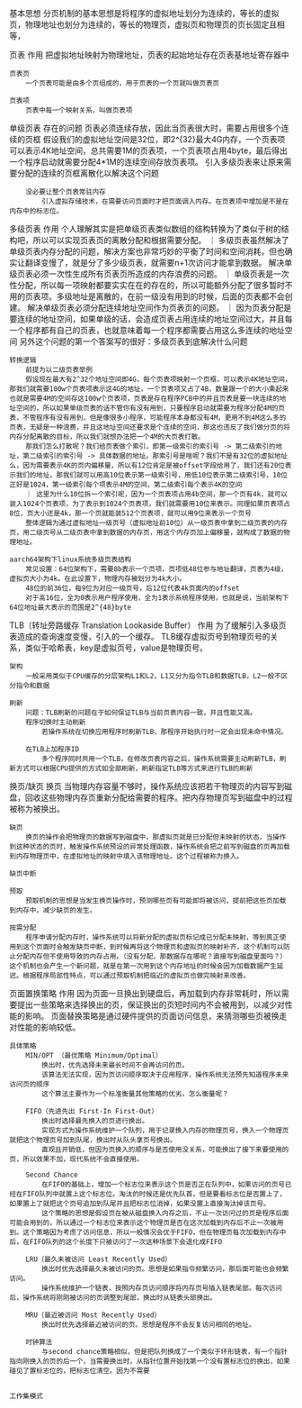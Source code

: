 基本思想
    分页机制的基本思想是将程序的虚拟地址划分为连续的，等长的虚拟页，物理地址也划分为连续的，等长的物理页，虚拟页和物理页的页长固定且相等，

页表
    作用
        把虚拟地址映射为物理地址，页表的起始地址存在页表基地址寄存器中

    页表页
        一个页表可能是由多个页组成的，用于页表的一个页就叫做页表页

    页表项
        页表中每一个映射关系，叫做页表项


单级页表
    存在的问题
        页表必须连续存放，因此当页表很大时，需要占用很多个连续的页框
            假设我们的虚拟地址空间是32位，即2^{32}最大4G内存，一个页表项可以表示4K地址空间，总共需要1M的页表项，一个页表项占用4byte，最后得出一个程序启动就需要分配4*1M的连续空间存放页表项。
            引入多级页表来让原来需要分配的连续的页框离散化以解决这个问题

        没必要让整个页表常驻内存
            引入虚拟存储技术，在需要访问页面时才把页面调入内存。在页表项中增加是不是在内存中的标志位。



多级页表
    作用
        个人理解其实是把单级页表类似数组的结构转换为了类似于树的结构吧，所以可以实现页表页的离散分配和根据需要分配。
        ｜ 多级页表虽然解决了单级页表内存分配的问题，解决方案也非常巧妙的平衡了时间和空间消耗，但也确实让翻译变慢了，就是分了多少级页表，就需要n+1次访问才能拿到数据。
        解决单级页表必须一次性生成所有页表页所造成的内存浪费的问题。
        ｜ 单级页表是一次性分配，所以每一项映射都要实实在在的存在的，所以可能额外分配了很多暂时不用的页表项。多级地址是离散的，在前一级没有用到的时候，后面的页表都不会创建。
        解决单级页表必须分配连续地址空间作为页表页的问题。
        ｜ 因为页表分配是要连续的地址空间，如果单级的话，会造成页表占用连续的地址空间过大，并且每一个程序都有自己的页表，也就意味着每一个程序都需要占用这么多连续的地址空间
        另外这个问题的第一个答案写的很好：多级页表到底解决什么问题

    转换逻辑
        前提为以二级页表举例
        假设现在最大有2^32个地址空间即4G，每个页表项映射一个页框，可以表示4K地址空间，那我们就需要100w个页表项表示这4G的地址，一个页表项又占了4B，数量跟一个的大小乘起来也就是需要4M的空间存这100w个页表项，页表是存在程序PCB中的并且页表是要一块连续的地址空间的，所以如果单级页表的话不管你有没有用到，只要程序启动就需要为程序分配4M的页表，不管程序有没有用到，但是像很多小程序，可能程序本身都没有4M，更用不到4M这么多的页表，无疑是一种浪费，并且这地址空间还要求是个连续的空间，那这也违反了我们做分页的将内存分配离散的目标，所以我们就想办法把一个4M的大页表打散。
        那我们怎么打散呢？我们给页表做个索引，即第一级索引的索引号 -> 第二级索引的地址，第二级索引的索引号 -> 具体数据的地址。那索引号是啥呢？我们不是有32位的虚拟地址么，因为需要表示4K的页内偏移量，所以有12位肯定是被offset字段给用了，我们还有20位表示我们的地址，那我们就可以用高10位表示第一级索引号，用低10位表示第二级索引号，10位正好是1024，第一级索引每个项表示4M的空间，第二级索引每个表示4K的空间
        ｜ 这里为什么10位拆一个索引呢，因为一个页表项占用4b空间，那一个页有4k，就可以装入1024个页表项，为了表示到1024个页表项，我们就需要用10位来表示。同理如果页表项占8位，页大小还是4k，那一个页就能装512个页表项，就可以用9位来表示一个页号
        整体逻辑为通过虚拟地址一级页号（虚拟地址前10位）从一级页表中拿到二级页表的内存页，用二级页号从二级页表中拿到数据的内存页，用这个内存页加上偏移量，就构成了数据的物理地址。

    aarch64架构下linux系统多级页表结构
        常见设置：64位架构下，需要8b表示一个页项，页项低48位参与地址翻译，页表为4级，虚拟页大小为4k。在此设置下，物理内存被划分为4k大小。
        48位的前36位，每9位为对应一级页号，后12位代表4k页面内的offset
        对于高16位，全为0表示用户程序使用，全为1表示系统程序使用，也就是说，当前架构下64位地址最大表示的范围是2^{48}byte


TLB（转址旁路缓存 Translation Lookaside Buffer）
    作用
        为了缓解引入多级页表造成的查询速度变慢，引入的一个缓存。
        TLB缓存虚拟页号到物理页号的关系，类似于哈希表，key是虚拟页号，value是物理页号。

    架构
        一般采用类似于CPU缓存的分层架构L1和L2，L1又分为指令TLB和数据TLB，L2一般不区分指令和数据

    刷新
        问题：TLB刷新的问题在于如何保证TLB与当前页表内容一致，并且性能又高。
        程序切换时主动刷新
            若操作系统在切换应用程序时刷新TLB，那程序开始执行时一定会出现未命中情况。

        在TLB上加程序ID
            多个程序同时共用一个TLB，在修改页表内容之后，操作系统需要主动刷新TLB，刷新方式可以根据CPU提供的方式如全部刷新，刷新指定TLB等方式来进行TLB的刷新



换页/缺页
    换页
        当物理内存容量不够时，操作系统应该把若干物理页的内容写到磁盘，回收这些物理内存页重新分配给需要的程序。把内存物理页写到磁盘中的过程被称为被换出。

    缺页
        换页的操作会把物理页的数据写到磁盘中，那虚拟页就是已分配但未映射的状态，当操作到这种状态的页时，触发操作系统预设的异常处理函数，操作系统会把之前写到磁盘的页再加载到内存物理页中，在虚拟地址的映射中填入该物理地址。这个过程被称为换入。

    缺页中断

    预取
        预取机制的思想是当发生换页操作时，预测哪些页有可能即将被访问，提前把这些页加载到内存中，减少缺页的发生。

    按需分配
        程序申请分配内存时，操作系统可以将新分配的虚拟页标记成已分配未映射，等到真正使用到这个页面时会触发缺页中断，到时候再将这个物理页和虚拟页的映射补齐，这个机制可以防止分配内存但不使用导致的内存占用。（没有分配，那数据存在哪呢？直接写到磁盘里面吗？）这个机制也会产生一个新问题，就是在第一次用到这个内存地址的时候会因为加载数据产生延迟。根据程序局部性特点，可以通过预取机制把临近的虚拟页也做完映射来改善。


页面置换策略
    作用
        因为页面一旦换出到硬盘后，再加载到内存非常耗时，所以需要提出一些策略来选择换出的页，保证换出的页短时间内不会被用到，以减少对性能的影响。
        页面替换策略是通过硬件提供的页面访问信息，来猜测哪些页被换走对性能的影响较低。

    具体策略
        MIN/OPT （最优策略 Minimum/Optimal）
            换出时，优先选择未来最长时间不会再访问的页。
            该算法无法实现，因为页访问顺序取决于应用程序，操作系统无法预先知道程序未来访问页的顺序
            这个算法主要作为一个标准衡量其他策略的优劣。怎么衡量呢？

        FIFO（先进先出 First-In First-Out）
            换出时选择最先换入的页进行换出。
            实现方式为操作系统维护一个队列，用于记录换入内存的物理页号，换入一个物理页就把这个物理页号加到队尾，换出时从队头拿页号换出。
            直观且开销低，但因为页换入的顺序与是否使用没关系，可能换出了接下来要使用的页，所以效果不加，现代系统不会直接使用。

        Second Chance
            在FIFO的基础上，增加一个标志位来表示这个页是否正在队列中，如果访问的页号已经在FIFO队列中就置上这个标志位。淘汰的时候还是优先队首，但是要看标志位是否置上了，如果置上了就把这个页号追加到队尾并且把标志位消掉，如果没置上直接淘汰掉该页号。
            这个策略的思想是假设页在被从磁盘换入内存之后，不止一次访问过的页是程序后面可能会用到的，所以通过一个标志位来表示这个物理页是否在这次加载到内存后不止一次被用到。这个策略因为考虑了访问信息，所以一般情况会优于FIFO，但在物理页每次加载到内存中后，在FIFO队列的这个长度下只被访问了一次这种场景下会退化成FIFO

        LRU（最久未被访问 Least Recently Used）
            换出时优先选择最久未被访问的页。思想是如果指令频繁访问，那后面可能也会频繁访问。
            操作系统维护一个链表，按照内存页访问顺序将内存页号插入链表尾部。每次访问后，操作系统将刚刚被访问的页调整到尾部，换出时从链表头部换出。

        MRU（最近被访问 Most Recently Used）
            换出时优先选择最近被访问的页。思想是程序不会反复访问相同的地址。

        时钟算法
            与second chance策略相似，但是把队列换成了一个类似于环形链表，有一个指针指向刚换入的页的后一个，当需要换出时，从指针位置开始找第一个没有置标志位的换出，如果碰见了置标志位的，把标志位清空。因为不需要


    工作集模式

